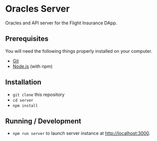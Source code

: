 # Oracles Server

Oracles and API server for the Flight Insurance DApp.

## Prerequisites

You will need the following things properly installed on your computer.

- [Git](https://git-scm.com/)
- [Node.js](https://nodejs.org/) (with npm)

## Installation

- `git clone` this repository
- `cd server`
- `npm install`

## Running / Development

- `npm run server` to launch server instance at [http://localhost:3000](http://localhost:3000).
